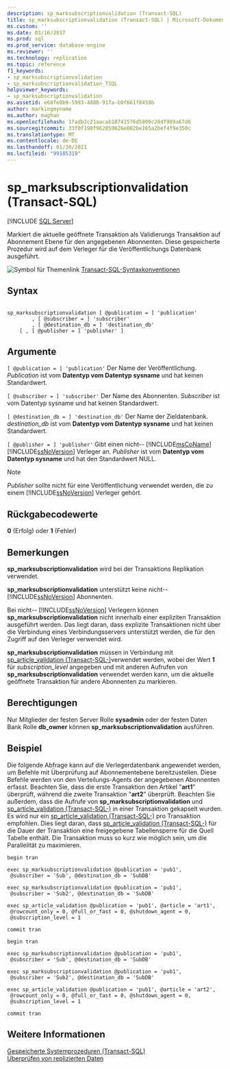 ```yaml
---
description: sp_marksubscriptionvalidation (Transact-SQL)
title: sp_marksubscriptionvalidation (Transact-SQL) | Microsoft-Dokumentation
ms.custom: ''
ms.date: 03/16/2017
ms.prod: sql
ms.prod_service: database-engine
ms.reviewer: ''
ms.technology: replication
ms.topic: reference
f1_keywords:
- sp_marksubscriptionvalidation
- sp_marksubscriptionvalidation_TSQL
helpviewer_keywords:
- sp_marksubscriptionvalidation
ms.assetid: e68fe0b9-5993-4880-917a-b0f661f8459b
author: markingmyname
ms.author: maghan
ms.openlocfilehash: 1fadb2c21aacab18741576d5809c28df989a67d6
ms.sourcegitcommit: 33f0f190f962059826e002be165a2bef4f9e350c
ms.translationtype: MT
ms.contentlocale: de-DE
ms.lasthandoff: 01/30/2021
ms.locfileid: "99185319"
---
```

# <a name="sp_marksubscriptionvalidation-transact-sql"></a>sp_marksubscriptionvalidation (Transact-SQL)
[!INCLUDE [SQL Server](../../includes/applies-to-version/sqlserver.md)]

  Markiert die aktuelle geöffnete Transaktion als Validierungs Transaktion auf Abonnement Ebene für den angegebenen Abonnenten. Diese gespeicherte Prozedur wird auf dem Verleger für die Veröffentlichungs Datenbank ausgeführt.  
  
 ![Symbol für Themenlink](../../database-engine/configure-windows/media/topic-link.gif "Symbol für Themenlink") [Transact-SQL-Syntaxkonventionen](../../t-sql/language-elements/transact-sql-syntax-conventions-transact-sql.md)  
  
## <a name="syntax"></a>Syntax  
  
```  
  
sp_marksubscriptionvalidation [ @publication = ] 'publication'  
        , [ @subscriber = ] 'subscriber'  
        , [ @destination_db = ] 'destination_db'  
    [ , [ @publisher = ] 'publisher' ]  
```  
  
## <a name="arguments"></a>Argumente  
`[ @publication = ] 'publication'` Der Name der Veröffentlichung. *Publication* ist vom **Datentyp vom Datentyp sysname** und hat keinen Standardwert.  
  
`[ @subscriber = ] 'subscriber'` Der Name des Abonnenten. *Subscriber* ist vom Datentyp sysname und hat keinen Standardwert.  
  
`[ @destination_db = ] 'destination_db'` Der Name der Zieldatenbank. *destination_db* ist vom **Datentyp vom Datentyp sysname** und hat keinen Standardwert.  
  
`[ @publisher = ] 'publisher'` Gibt einen nicht-- [!INCLUDE[msCoName](../../includes/msconame-md.md)] [!INCLUDE[ssNoVersion](../../includes/ssnoversion-md.md)] Verleger an. *Publisher* ist vom **Datentyp vom Datentyp sysname** und hat den Standardwert NULL.  
  
> [!NOTE]  
>  *Publisher* sollte nicht für eine Veröffentlichung verwendet werden, die zu einem [!INCLUDE[ssNoVersion](../../includes/ssnoversion-md.md)] Verleger gehört.  
  
## <a name="return-code-values"></a>Rückgabecodewerte  
 **0** (Erfolg) oder **1** (Fehler)  
  
## <a name="remarks"></a>Bemerkungen  
 **sp_marksubscriptionvalidation** wird bei der Transaktions Replikation verwendet.  
  
 **sp_marksubscriptionvalidation** unterstützt keine nicht-- [!INCLUDE[ssNoVersion](../../includes/ssnoversion-md.md)] Abonnenten.  
  
 Bei nicht-- [!INCLUDE[ssNoVersion](../../includes/ssnoversion-md.md)] Verlegern können **sp_marksubscriptionvalidation** nicht innerhalb einer expliziten Transaktion ausgeführt werden. Das liegt daran, dass explizite Transaktionen nicht über die Verbindung eines Verbindungsservers unterstützt werden, die für den Zugriff auf den Verleger verwendet wird.  
  
 **sp_marksubscriptionvalidation** müssen in Verbindung mit [sp_article_validation &#40;Transact-SQL-&#41;](../../relational-databases/system-stored-procedures/sp-article-validation-transact-sql.md)verwendet werden, wobei der Wert **1** für *subscription_level* angegeben und mit anderen Aufrufen von **sp_marksubscriptionvalidation** verwendet werden kann, um die aktuelle geöffnete Transaktion für andere Abonnenten zu markieren.  
  
## <a name="permissions"></a>Berechtigungen  
 Nur Mitglieder der festen Server Rolle **sysadmin** oder der festen Daten Bank Rolle **db_owner** können **sp_marksubscriptionvalidation** ausführen.  
  
## <a name="example"></a>Beispiel  
 Die folgende Abfrage kann auf die Verlegerdatenbank angewendet werden, um Befehle mit Überprüfung auf Abonnementebene bereitzustellen. Diese Befehle werden von den Verteilungs-Agents der angegebenen Abonnenten erfasst. Beachten Sie, dass die erste Transaktion den Artikel "**art1**" überprüft, während die zweite Transaktion "**art2**" überprüft. Beachten Sie außerdem, dass die Aufrufe von **sp_marksubscriptionvalidation** und [sp_article_validation &#40;Transact-SQL-&#41;](../../relational-databases/system-stored-procedures/sp-article-validation-transact-sql.md) in einer Transaktion gekapselt wurden. Es wird nur ein [sp_article_validation &#40;Transact-SQL-&#41;](../../relational-databases/system-stored-procedures/sp-article-validation-transact-sql.md) pro Transaktion empfohlen. Dies liegt daran, dass [sp_article_validation &#40;Transact-SQL-&#41;](../../relational-databases/system-stored-procedures/sp-article-validation-transact-sql.md) für die Dauer der Transaktion eine freigegebene Tabellensperre für die Quell Tabelle enthält. Die Transaktion muss so kurz wie möglich sein, um die Parallelität zu maximieren.  
  
```  
begin tran  
  
exec sp_marksubscriptionvalidation @publication = 'pub1',  
 @subscriber = 'Sub', @destination_db = 'SubDB'  
  
exec sp_marksubscriptionvalidation @publication = 'pub1',  
 @subscriber = 'Sub2', @destination_db = 'SubDB'  
  
exec sp_article_validation @publication = 'pub1', @article = 'art1',  
 @rowcount_only = 0, @full_or_fast = 0, @shutdown_agent = 0,  
 @subscription_level = 1  
  
commit tran  
  
begin tran  
  
exec sp_marksubscriptionvalidation @publication = 'pub1',  
 @subscriber = 'Sub', @destination_db = 'SubDB'  
  
exec sp_marksubscriptionvalidation @publication = 'pub1',  
 @subscriber = 'Sub2', @destination_db = 'SubDB'  
  
exec sp_article_validation @publication = 'pub1', @article = 'art2',  
 @rowcount_only = 0, @full_or_fast = 0, @shutdown_agent = 0,  
 @subscription_level = 1  
  
commit tran  
```  
  
## <a name="see-also"></a>Weitere Informationen  
 [Gespeicherte Systemprozeduren &#40;Transact-SQL&#41;](../../relational-databases/system-stored-procedures/system-stored-procedures-transact-sql.md)   
 [Überprüfen von replizierten Daten](../../relational-databases/replication/validate-data-at-the-subscriber.md)  
  
  
